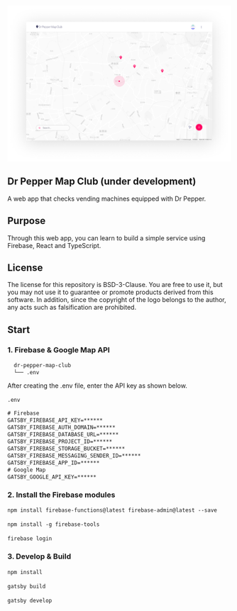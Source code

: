 ![Logo](src/assets/images/app-ui.png)

## Dr Pepper Map Club (under development)

A web app that checks vending machines equipped with Dr Pepper.

## Purpose

Through this web app, you can learn to build a simple service using Firebase, React and TypeScript.

## License

The license for this repository is BSD-3-Clause. You are free to use it, but you may not use it to guarantee or promote products derived from this software. In addition, since the copyright of the logo belongs to the author, any acts such as falsification are prohibited.

## Start

### 1. Firebase & Google Map API

```
  dr-pepper-map-club
  └── .env
```

After creating the .env file, enter the API key as shown below.

`.env`

```env
# Firebase
GATSBY_FIREBASE_API_KEY=******
GATSBY_FIREBASE_AUTH_DOMAIN=******
GATSBY_FIREBASE_DATABASE_URL=******
GATSBY_FIREBASE_PROJECT_ID=******
GATSBY_FIREBASE_STORAGE_BUCKET=******
GATSBY_FIREBASE_MESSAGING_SENDER_ID=******
GATSBY_FIREBASE_APP_ID=******
# Google Map
GATSBY_GOOGLE_API_KEY=******
```

### 2. Install the Firebase modules

```shell
npm install firebase-functions@latest firebase-admin@latest --save

npm install -g firebase-tools

firebase login
```

### 3. Develop & Build

```shell
npm install

gatsby build

gatsby develop
```
